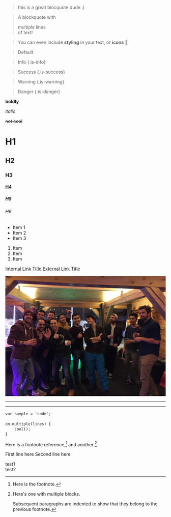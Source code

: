 > this is a great blocquote dude :)

> A blockquote with
> 
> multiple lines  
> of text!

> You can even include **styling** in your text, or **icons** :apple:

> Default

> Info
{.is-info}

> Success
{.is-success}

> Warning
{.is-warning}

> Danger
{.is-danger}

**boldly**

*italic*

~~not cool~~

# H1
## H2
### H3
#### H4
##### H5
###### H6


- Item 1
- Item 2
- Item 3

1. Item
2. Item
3. Item

[Internal Link Title](/path/to/page)
[External Link Title](https://www.google.com/)


![Img 7213](/uploads/img-7213.jpg "Img 7213")

-----



-----


```
var sample = 'code';

on.multiple(lines) {
    cool();
}
```

Here is a footnote reference,[^1] and another.[^longnote]

[^1]: Here is the footnote.

[^longnote]: Here's one with multiple blocks.

    Subsequent paragraphs are indented to show that they
belong to the previous footnote.


First line here
Second line here

test1  
test2

